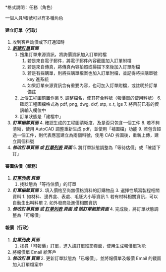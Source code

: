 <!-- Output copied to clipboard! -->

<!-----

Yay, no errors, warnings, or alerts!

Conversion time: 0.426 seconds.


Using this Markdown file:

1. Paste this output into your source file.
2. See the notes and action items below regarding this conversion run.
3. Check the rendered output (headings, lists, code blocks, tables) for proper
   formatting and use a linkchecker before you publish this page.

Conversion notes:

* Docs to Markdown version 1.0β34
* Fri Nov 10 2023 02:20:13 GMT-0800 (PST)
* Source doc: 未命名文件
----->


*格式說明：任務（角色）

一個人員/帳號可以有多種角色


#### 建立訂單（行政）



1. 收到客戶詢價或下訂通知時
2. **_[新建訂單](https://cam.remotenc.com/batchupload/)頁面_**
    1. 搜集訂單來源資訊，將詢價資訊加入訂單附檔
        1. 若是來自電子郵件，將電子郵件內容截圖加入訂單附檔
        2. 若是來自傳真，將傳真內容拍照或掃描下來後加入訂單附檔
        3. 若是有採購單，則將採購單檔案也加入訂單附檔，並記得將採購單號 key 進系統
        4. 如果訂單來源資訊含有重要內容，也可加入訂單附檔，或註明於訂單備註
    2. 上傳工程圖前置作業
        5. 調整檔名，使其符合料號（報價單的使用料號）
        6. 確認工程圖檔格式為 pdf, png, dwg, dxf, stp, x_t, igs
        7. 將目前已有的資訊輸入欄位中
    3. 訂單狀態是「建檔中」
3. **_訂單細節頁面_**
    4. 確認生成的工程圖清晰度，及是否只包含一個工件
        8. 若不夠清晰，使用 AutoCAD 調整重新生成 pdf，並使用「補圖檔」功能
        9. 若包含超過一個工件，則代表應當建立為兩個料號，使用 CAD 拆圖後，重新上傳，建立兩個料號
4. **_修改訂單頁面 或 [訂單列表](https://cam.remotenc.com/order_list/) 頁面_**
    5. 將訂單狀態調整為「等待估價」或「確認下訂」


#### 審圖估價（業務）



1. **_[訂單列表](https://cam.remotenc.com/order_list/) 頁面_**
    1. 找狀態為「等待估價」的訂單
2. **_訂單細節頁面_**
    2. 填入價格至尚無價格資料的訂購物品
    3. 選擇性填寫製程相關資料
        1. 如材料、邊界盒、表處、毛胚大小等資訊
            1. 若有材料相關資訊，可以自動生出叫料單
        2. 如外發商及進價相關資訊
3. **_修改訂單頁面 或 [訂單列表](https://cam.remotenc.com/order_list/) 頁面 或 該訂單細節頁面_**
    4. 完成後，將訂單狀態調整為「可報價」


#### 報價（行政）



1. **_[訂單列表](https://cam.remotenc.com/order_list/) 頁面_**
    1. 找尋「可報價」訂單，進入該訂單細節頁面，使用生成報價單功能
2. 將報價單 Email 給客戶
3. **_修改訂單 頁面_**
    2. 更新訂單狀態為「已報價」，並將報價單及報價 Email 的截圖加入訂單檔案中